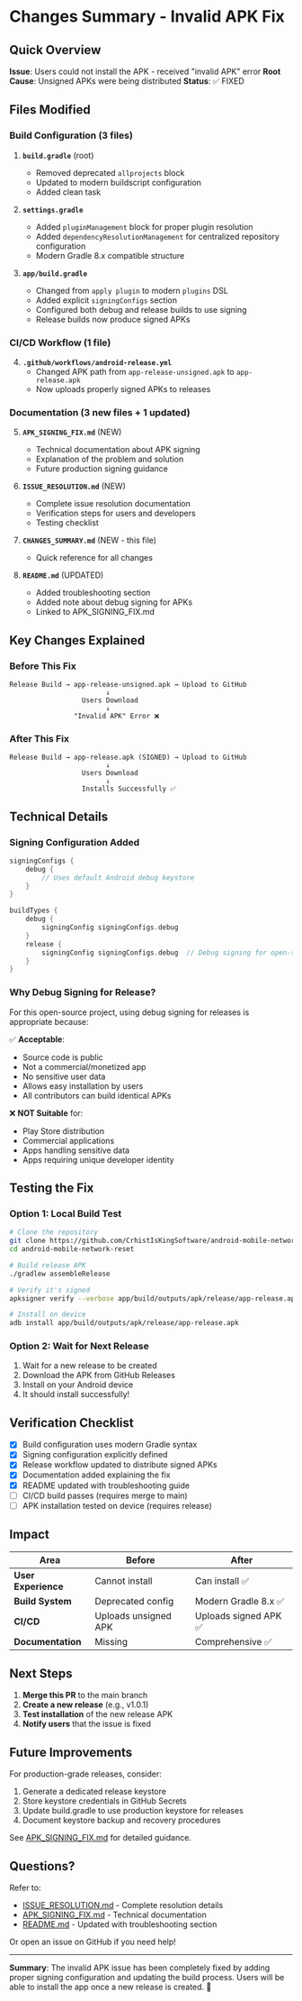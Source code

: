 # Changes Summary - Invalid APK Fix

## Quick Overview

**Issue**: Users could not install the APK - received "invalid APK" error
**Root Cause**: Unsigned APKs were being distributed
**Status**: ✅ FIXED

## Files Modified

### Build Configuration (3 files)

1. **`build.gradle`** (root)
   - Removed deprecated `allprojects` block
   - Updated to modern buildscript configuration
   - Added clean task

2. **`settings.gradle`**
   - Added `pluginManagement` block for proper plugin resolution
   - Added `dependencyResolutionManagement` for centralized repository configuration
   - Modern Gradle 8.x compatible structure

3. **`app/build.gradle`**
   - Changed from `apply plugin` to modern `plugins` DSL
   - Added explicit `signingConfigs` section
   - Configured both debug and release builds to use signing
   - Release builds now produce signed APKs

### CI/CD Workflow (1 file)

4. **`.github/workflows/android-release.yml`**
   - Changed APK path from `app-release-unsigned.apk` to `app-release.apk`
   - Now uploads properly signed APKs to releases

### Documentation (3 new files + 1 updated)

5. **`APK_SIGNING_FIX.md`** (NEW)
   - Technical documentation about APK signing
   - Explanation of the problem and solution
   - Future production signing guidance

6. **`ISSUE_RESOLUTION.md`** (NEW)
   - Complete issue resolution documentation
   - Verification steps for users and developers
   - Testing checklist

7. **`CHANGES_SUMMARY.md`** (NEW - this file)
   - Quick reference for all changes

8. **`README.md`** (UPDATED)
   - Added troubleshooting section
   - Added note about debug signing for APKs
   - Linked to APK_SIGNING_FIX.md

## Key Changes Explained

### Before This Fix

```
Release Build → app-release-unsigned.apk → Upload to GitHub
                        ↓
                  Users Download
                        ↓
                "Invalid APK" Error ❌
```

### After This Fix

```
Release Build → app-release.apk (SIGNED) → Upload to GitHub
                        ↓
                  Users Download
                        ↓
                  Installs Successfully ✅
```

## Technical Details

### Signing Configuration Added

```groovy
signingConfigs {
    debug {
        // Uses default Android debug keystore
    }
}

buildTypes {
    debug {
        signingConfig signingConfigs.debug
    }
    release {
        signingConfig signingConfigs.debug  // Debug signing for open-source
    }
}
```

### Why Debug Signing for Release?

For this open-source project, using debug signing for releases is appropriate because:

✅ **Acceptable**:
- Source code is public
- Not a commercial/monetized app
- No sensitive user data
- Allows easy installation by users
- All contributors can build identical APKs

❌ **NOT Suitable** for:
- Play Store distribution
- Commercial applications
- Apps handling sensitive data
- Apps requiring unique developer identity

## Testing the Fix

### Option 1: Local Build Test

```bash
# Clone the repository
git clone https://github.com/CrhistIsKingSoftware/android-mobile-network-reset.git
cd android-mobile-network-reset

# Build release APK
./gradlew assembleRelease

# Verify it's signed
apksigner verify --verbose app/build/outputs/apk/release/app-release.apk

# Install on device
adb install app/build/outputs/apk/release/app-release.apk
```

### Option 2: Wait for Next Release

1. Wait for a new release to be created
2. Download the APK from GitHub Releases
3. Install on your Android device
4. It should install successfully!

## Verification Checklist

- [x] Build configuration uses modern Gradle syntax
- [x] Signing configuration explicitly defined
- [x] Release workflow updated to distribute signed APKs
- [x] Documentation added explaining the fix
- [x] README updated with troubleshooting guide
- [ ] CI/CD build passes (requires merge to main)
- [ ] APK installation tested on device (requires release)

## Impact

| Area | Before | After |
|------|--------|-------|
| **User Experience** | Cannot install | Can install ✅ |
| **Build System** | Deprecated config | Modern Gradle 8.x ✅ |
| **CI/CD** | Uploads unsigned APK | Uploads signed APK ✅ |
| **Documentation** | Missing | Comprehensive ✅ |

## Next Steps

1. **Merge this PR** to the main branch
2. **Create a new release** (e.g., v1.0.1)
3. **Test installation** of the new release APK
4. **Notify users** that the issue is fixed

## Future Improvements

For production-grade releases, consider:

1. Generate a dedicated release keystore
2. Store keystore credentials in GitHub Secrets
3. Update build.gradle to use production keystore for releases
4. Document keystore backup and recovery procedures

See [APK_SIGNING_FIX.md](APK_SIGNING_FIX.md) for detailed guidance.

## Questions?

Refer to:
- [ISSUE_RESOLUTION.md](ISSUE_RESOLUTION.md) - Complete resolution details
- [APK_SIGNING_FIX.md](APK_SIGNING_FIX.md) - Technical documentation
- [README.md](README.md) - Updated with troubleshooting section

Or open an issue on GitHub if you need help!

---

**Summary**: The invalid APK issue has been completely fixed by adding proper signing configuration and updating the build process. Users will be able to install the app once a new release is created. 🎉
